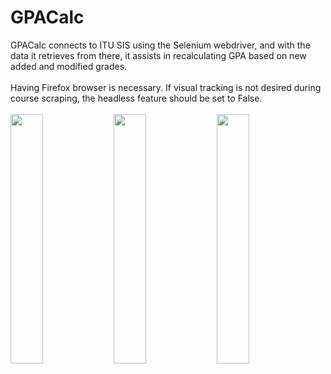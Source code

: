 # GPACalc
GPACalc connects to ITU SIS using the Selenium webdriver, and with the data it retrieves from there, it assists in recalculating GPA based on new added and modified grades.
<br>
<br>
Having Firefox browser is necessary. If visual tracking is not desired during course scraping, the headless feature should be set to False.
<br>
<br>
<img src="https://github.com/canetizen/GPACalc/assets/81326097/012be953-1797-4919-9a0b-b4c6e4968642" width=32%> 
<img src="https://github.com/canetizen/GPACalc/assets/81326097/b2045956-117a-4078-831d-a1a54e350195" width=32%> 
<img src="https://github.com/canetizen/GPACalc/assets/81326097/ba461621-c45f-4b13-a5c0-1daf274920bc" width=32%> 
